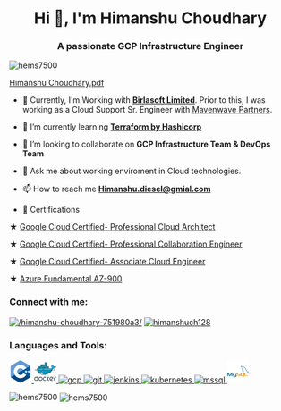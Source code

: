 
<h1 align="center">Hi 👋, I'm Himanshu Choudhary</h1>
<h3 align="center">A passionate GCP Infrastructure Engineer </h3>

<p align="left"> <img src="https://komarev.com/ghpvc/?username=hems7500&label=Profile%20views&color=0e75b6&style=flat" alt="hems7500" /> </p>

[Himanshu Choudhary.pdf](https://github.com/Hems7500/Himanshu-Introduction/files/8747209/Himanshu.Choudhary.pdf)

- 🔭 Currently, I'm Working with **[Birlasoft Limited](https://www.birlasoft.com/)**. Prior to this, I was working as a Cloud Support Sr. Engineer with [Mavenwave Partners](https://www.mavenwave.com/).

- 🌱 I’m currently learning **[Terraform by Hashicorp](https://www.terraform.io/)**

- 👯 I’m looking to collaborate on **GCP Infrastructure Team & DevOps Team**

- 💬 Ask me about working enviroment in Cloud technologies. 

- 📫 How to reach me **Himanshu.diesel@gmial.com**

- :notebook_with_decorative_cover: Certifications

★ [Google Cloud Certified- Professional Cloud Architect](https://www.credential.net/b8f26b40-47c4-468d-adf4-6d8641aa24cd?key=c3023c877f03a6841720d92b2099049d4548f7c4a8a7fdd9c2dda6403a35db85)

★ [Google Cloud Certified- Professional Collaboration Engineer](https://www.credential.net/2149bbdb-3b4c-4610-91ac-8c18b9d37440?key=) 

★ [Google Cloud Certified- Associate Cloud Engineer](https://www.credential.net/b7accf55-e2ae-47b4-b8a7-21aca5b4345c#gs.1e2aq5)

★ [Azure Fundamental AZ-900](https://www.credly.com/badges/420ce90a-0f2b-4623-b2ff-0ff25ce87b22/public_url)

<h3 align="left">Connect with me:</h3>
<p align="left">
<a href="https://linkedin.com/in//himanshu-choudhary-751980a3/" target="blank"><img align="center" src="https://raw.githubusercontent.com/rahuldkjain/github-profile-readme-generator/master/src/images/icons/Social/linked-in-alt.svg" alt="/himanshu-choudhary-751980a3/" height="30" width="40" /></a>
<a href="https://instagram.com/himanshuch128" target="blank"><img align="center" src="https://raw.githubusercontent.com/rahuldkjain/github-profile-readme-generator/master/src/images/icons/Social/instagram.svg" alt="himanshuch128" height="30" width="40" /></a>
</p>

<h3 align="left">Languages and Tools:</h3>
<p align="left"> <a href="https://www.w3schools.com/cpp/" target="_blank" rel="noreferrer"> <img src="https://raw.githubusercontent.com/devicons/devicon/master/icons/cplusplus/cplusplus-original.svg" alt="cplusplus" width="40" height="40"/> </a> <a href="https://www.docker.com/" target="_blank" rel="noreferrer"> <img src="https://raw.githubusercontent.com/devicons/devicon/master/icons/docker/docker-original-wordmark.svg" alt="docker" width="40" height="40"/> </a> <a href="https://cloud.google.com" target="_blank" rel="noreferrer"> <img src="https://www.vectorlogo.zone/logos/google_cloud/google_cloud-icon.svg" alt="gcp" width="40" height="40"/> </a> <a href="https://git-scm.com/" target="_blank" rel="noreferrer"> <img src="https://www.vectorlogo.zone/logos/git-scm/git-scm-icon.svg" alt="git" width="40" height="40"/> </a> <a href="https://www.jenkins.io" target="_blank" rel="noreferrer"> <img src="https://www.vectorlogo.zone/logos/jenkins/jenkins-icon.svg" alt="jenkins" width="40" height="40"/> </a> <a href="https://kubernetes.io" target="_blank" rel="noreferrer"> <img src="https://www.vectorlogo.zone/logos/kubernetes/kubernetes-icon.svg" alt="kubernetes" width="40" height="40"/> </a> <a href="https://www.microsoft.com/en-us/sql-server" target="_blank" rel="noreferrer"> <img src="https://www.svgrepo.com/show/303229/microsoft-sql-server-logo.svg" alt="mssql" width="40" height="40"/> </a> <a href="https://www.mysql.com/" target="_blank" rel="noreferrer"> <img src="https://raw.githubusercontent.com/devicons/devicon/master/icons/mysql/mysql-original-wordmark.svg" alt="mysql" width="40" height="40"/> </a> </p>

<p><img align="left" src="https://github-readme-stats.vercel.app/api/top-langs?username=hems7500&show_icons=true&locale=en&layout=compact" alt="hems7500" /></p>

<p>&nbsp;<img align="center" src="https://github-readme-stats.vercel.app/api?username=hems7500&show_icons=true&locale=en" alt="hems7500" /></p>
